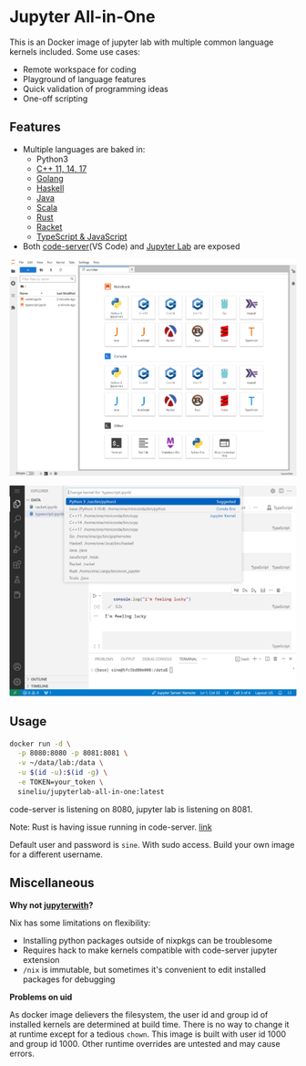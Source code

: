 # Jupyter All-in-One

This is an Docker image of jupyter lab with multiple common language kernels included. Some use cases:

- Remote workspace for coding
- Playground of language features
- Quick validation of programming ideas
- One-off scripting

## Features

- Multiple languages are baked in:
  - Python3
  - [C++ 11, 14, 17](https://github.com/jupyter-xeus/xeus-cling)
  - [Golang](https://github.com/gopherdata/gophernotes)
  - [Haskell](https://github.com/gibiansky/IHaskell)
  - [Java](https://github.com/SpencerPark/IJava)
  - [Scala](https://github.com/almond-sh/almond)
  - [Rust](https://github.com/google/evcxr/tree/main/evcxr_jupyter)
  - [Racket](https://github.com/rmculpepper/iracket)
  - [TypeScript & JavaScript](https://github.com/yunabe/tslab)
- Both [code-server](https://github.com/coder/code-server)(VS Code) and [Jupyter Lab](https://jupyter.org/) are exposed

![jupyter-lab](./assets/jupyter-lab.png)

![code-server](./assets/code-server.jpg)

## Usage

```bash
docker run -d \
  -p 8080:8080 -p 8081:8081 \
  -v ~/data/lab:/data \
  -u $(id -u):$(id -g) \
  -e TOKEN=your_token \
  sineliu/jupyterlab-all-in-one:latest
```

code-server is listening on 8080, jupyter lab is listening on 8081.

Note: Rust is having issue running in code-server. [link](https://github.com/google/evcxr/issues/255)

Default user and password is `sine`. With sudo access. Build your own image for a different username.

## Miscellaneous

**Why not [jupyterwith](https://github.com/tweag/jupyterWith)?**

Nix has some limitations on flexibility:

- Installing python packages outside of nixpkgs can be troublesome
- Requires hack to make kernels compatible with code-server jupyter extension
- `/nix` is immutable, but sometimes it's convenient to edit installed packages for debugging

**Problems on uid**

As docker image delievers the filesystem, the user id and group id of installed kernels are determined at build time. There is no way to change it at runtime except for a tedious `chown`. This image is built with user id 1000 and group id 1000. Other runtime overrides are untested and may cause errors.
